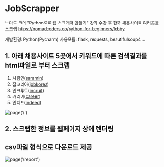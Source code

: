 # JobScrapper

노마드 코더 "Python으로 웹 스크래퍼 만들기" 강의 수강 후 한국 채용사이트 여러곳을 스크랩
https://nomadcoders.co/python-for-beginners/lobby

개발환경: Python(Pycharm)
사용모듈: flask, requests, beautifulsoup4 ...

## 1. 아래 채용사이트 5곳에서 키워드에 따른 검색결과를 html파일로 부터 스크랩

1. 사람인([saramin](https://www.saramin.co.kr/))
2. 잡코리아([jobkorea](https://www.jobkorea.co.kr/))
3. 인크루트([incruit](https://www.incruit.com/))
4. 커리어([career](http://www.career.co.kr/))
5. 인디드([indeed](https://kr.indeed.com/))

![page('/')](https://user-images.githubusercontent.com/79616878/115116914-1855e700-9fd7-11eb-9ba7-375f5abaab17.png)

## 2. 스크랩한 정보를 웹페이지 상에 렌더링
##    csv파일 형식으로 다운로드 제공

![page('/report')](https://user-images.githubusercontent.com/79616878/115116715-0c1d5a00-9fd6-11eb-803a-d4f0034fc929.png)
